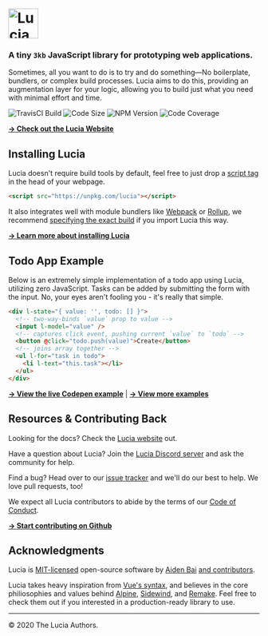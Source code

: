 # <a href="http://lucia.js.org"><img src="https://raw.githubusercontent.com/aidenybai/lucia/master/.github/img/logo.svg" height="60" alt="Lucia Logo" aria-label="http://lucia.js.org" /></a>

### A tiny `3kb` JavaScript library for prototyping web applications.

Sometimes, all you want to do is to try and do something—No boilerplate, bundlers, or complex build processes. Lucia aims to do this, providing an augmentation layer for your logic, allowing you to build just what you need with minimal effort and time.

![TravisCI Build](https://badgen.net/travis/aidenybai/lucia?color=7460E1&labelColor=1D1E32&style=flat-square&label=build) ![Code Size](https://badgen.net/badgesize/brotli/https/unpkg.com/lucia?color=7460E1&labelColor=1D1E32&style=flat-square&label=size) ![NPM Version](https://img.shields.io/npm/v/lucia?color=7460E1&labelColor=1D1E32&style=flat-square) ![Code Coverage](https://img.shields.io/coveralls/github/aidenybai/lucia?color=7460E1&labelColor=1D1E32&style=flat-square)

[**→ Check out the Lucia Website**](https://lucia.js.org)

## Installing Lucia

Lucia doesn't require build tools by default, feel free to just drop a [script tag](https://lucia.js.org/docs/essentials/installation/#cdn) in the head of your webpage.

```html
<script src="https://unpkg.com/lucia"></script>
```

It also integrates well with module bundlers like [Webpack](https://webpack.js.org/) or [Rollup](https://rollupjs.org/), we recommend [specifying the exact build](https://lucia.js.org/docs/essentials/installation/#npm) if you import Lucia this way.

[**→ Learn more about installing Lucia**](https://lucia.js.org/docs/essentials/installation)

## Todo App Example

Below is an extremely simple implementation of a todo app using Lucia, utilizing zero JavaScript. Tasks can be added by submitting the form with the input. No, your eyes aren't fooling you - it's really that simple.

```html
<div l-state="{ value: '', todo: [] }">
  <!-- two-way-binds `value` prop to value -->
  <input l-model="value" />
  <!-- captures click event, pushing current `value` to `todo` -->
  <button @click="todo.push(value)">Create</button>
  <!-- joins array together -->
  <ul l-for="task in todo">
    <li l-text="this.task"></li>
  </ul>
</div>
```

[**→ View the live Codepen example**](https://codepen.io/aidenybai/pen/JjRrwjN) | [**→ View more examples**](https://lucia.js.org/docs/examples/todo)

## Resources & Contributing Back

Looking for the docs? Check the [Lucia website](https://lucia.js.org) out.

Have a question about Lucia? Join the [Lucia Discord server](https://discord.gg/q2pSU39) and ask the community for help.

Find a bug? Head over to our [issue tracker](https://github.com/aidenybai/lucia/issues) and we'll do our best to help. We love pull requests, too!

We expect all Lucia contributors to abide by the terms of our [Code of Conduct](https://github.com/aidenybai/lucia/blob/master/.github/CODE_OF_CONDUCT.md).

[**→ Start contributing on Github**](https://github.com/aidenybai/lucia/blob/master/.github/CONTRIBUTING.md)

## Acknowledgments

Lucia is [MIT-licensed](LICENSE.md) open-source software by [Aiden Bai](https://github.com/aidenybai) [and contributors](https://github.com/aidenybai/lucia/graphs/contributors).

Lucia takes heavy inspiration from [Vue's syntax](https://github.com/vuejs/vue), and believes in the core philiosophies and values behind [Alpine](https://github.com/alpinejs/alpine), [Sidewind](https://github.com/survivejs/sidewind), and [Remake](https://github.com/remake/remake-cli). Feel free to check them out if you interested in a production-ready library to use.

---

© 2020 The Lucia Authors.
